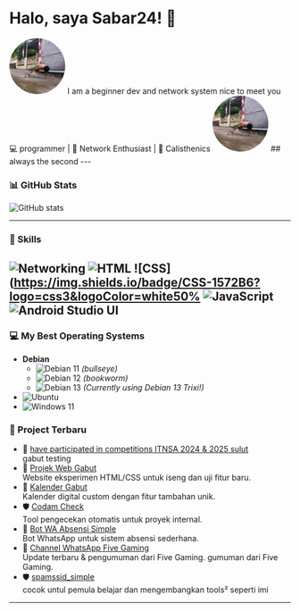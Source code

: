 # Halo, saya Sabar24! 👋
<img src="assets/IMG_20250822_102504_503.webp" alt="Screenshot" width="100" border="none" style="border-radius:50%;"/>
 I am a beginner dev and network system nice to meet you
💻 programmer | 📡 Network Enthusiast | 🤸 Calisthenics
<img src="assets/IMG_20250822_102504_503.webp" alt="Screenshot" width="100" border="none" style="border-radius:50%;"/>
## always the second
---

### 📊 GitHub Stats
![GitHub stats](https://github-readme-stats.vercel.app/api?username=Sabar24&show_icons=true&theme=tokyonight)

---
### 🚀 Skills

![Networking](https://img.shields.io/badge/Networking-0078D4?logo=cisco&logoColor=white)
![HTML](https://img.shields.io/badge/HTML-E34F26?logo=html5&logoColor=white)
![CSS](https://img.shields.io/badge/CSS-1572B6?logo=css3&logoColor=white50%
![JavaScript](https://img.shields.io/badge/JavaScript-F7DF1E?logo=javascript&logoColor=black)
![Android Studio UI](https://img.shields.io/badge/Android%20Studio-3DDC84?logo=android&logoColor=white)
---
### 💻 My Best Operating Systems

- **Debian**
  - ![Debian 11](https://img.shields.io/badge/Debian-11-blue) _(bullseye)_
  - ![Debian 12](https://img.shields.io/badge/Debian-12-blue)
_(bookworm)_
  - ![Debian 13](https://img.shields.io/badge/Debian-13-blue) _(Currently using Debian 13 Trixi!)_
- ![Ubuntu](https://img.shields.io/badge/Ubuntu-Latest-orange)
- ![Windows 11](https://img.shields.io/badge/Windows-11-lightblue)
### 📂 Project Terbaru
- 🎯 [have participated in competitions ITNSA  2024 & 2025 sulut](#)  
  gabut testing 
- 🔐 [Projek Web Gabut](https://github.com/fivegaming24/fivegaming24.github.io)  
  Website eksperimen HTML/CSS untuk iseng dan uji fitur baru.
- 📅 [Kalender Gabut](https://github.com/fivegaming24/Kalender)  
  Kalender digital custom dengan fitur tambahan unik.
- 🛡 [Codam Check](https://github.com/Sabar24/Codam.chek)  
  Tool pengecekan otomatis untuk proyek internal.
- 🤖 [Bot WA Absensi Simple](https://github.com/Sabar24/bot-absensi-simple)  
  Bot WhatsApp untuk sistem absensi sederhana.
- 📢 [Channel WhatsApp Five Gaming](https://whatsapp.com/channel/0029Vajwi2y6mYPFkhGWfV2f)  
  Update terbaru & pengumuman dari Five Gaming.
gumuman dari Five Gaming.
- 🛡 [spamssid_simple](https://github.com/Sabar24/Spamssid_simple)  
  cocok untul pemula belajar dan mengembangkan tools² seperti imi

---
